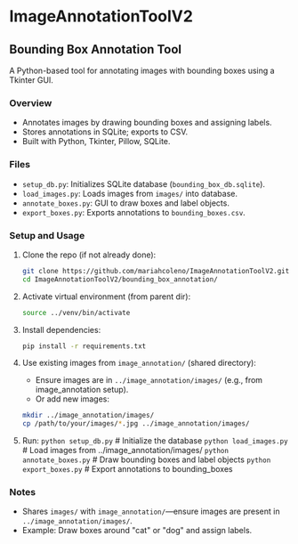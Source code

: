 # ImageAnnotationToolV2 
## Bounding Box Annotation Tool
A Python-based tool for annotating images with bounding boxes using a Tkinter GUI.

### Overview
- Annotates images by drawing bounding boxes and assigning labels.
- Stores annotations in SQLite; exports to CSV.
- Built with Python, Tkinter, Pillow, SQLite.

### Files
- `setup_db.py`: Initializes SQLite database (`bounding_box_db.sqlite`).
- `load_images.py`: Loads images from `images/` into database.
- `annotate_boxes.py`: GUI to draw boxes and label objects.
- `export_boxes.py`: Exports annotations to `bounding_boxes.csv`.

### Setup and Usage
1. Clone the repo (if not already done):
   ```bash
   git clone https://github.com/mariahcoleno/ImageAnnotationToolV2.git
   cd ImageAnnotationToolV2/bounding_box_annotation/
   ```

2. Activate virtual environment (from parent dir):
   ```bash
   source ../venv/bin/activate
   ```

3. Install dependencies:
   ```bash
   pip install -r requirements.txt
   ```

4. Use existing images from `image_annotation/` (shared directory):
   - Ensure images are in `../image_annotation/images/` (e.g., from image_annotation setup).
   - Or add new images:  
   ```bash
   mkdir ../image_annotation/images/
   cp /path/to/your/images/*.jpg ../image_annotation/images/
   ```

5. Run:
   `python setup_db.py`       # Initialize the database
   `python load_images.py`    # Load images from ../image_annotation/images/
   `python annotate_boxes.py` # Draw bounding boxes and label objects
   `python export_boxes.py`   # Export annotations to bounding_boxes

### Notes
- Shares `images/` with `image_annotation/`—ensure images are present in `../image_annotation/images/`.
- Example: Draw boxes around "cat" or "dog" and assign labels.

